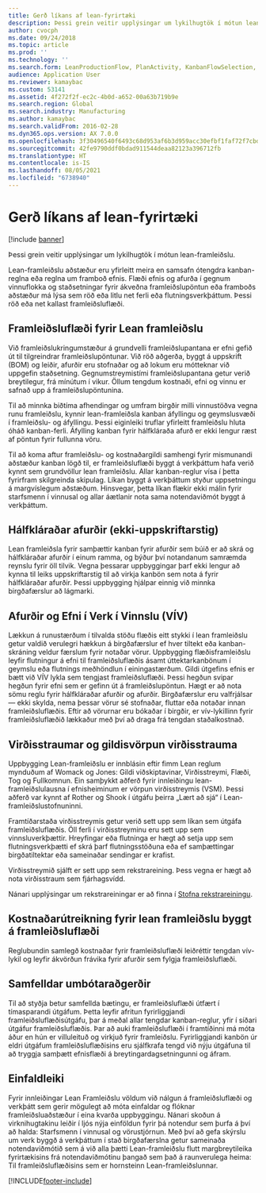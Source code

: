 ```yaml
---
title: Gerð líkans af lean-fyrirtæki
description: Þessi grein veitir upplýsingar um lykilhugtök í mótun lean-framleiðslu.
author: cvocph
ms.date: 09/24/2018
ms.topic: article
ms.prod: ''
ms.technology: ''
ms.search.form: LeanProductionFlow, PlanActivity, KanbanFlowSelection, KanbanFlow
audience: Application User
ms.reviewer: kamaybac
ms.custom: 53141
ms.assetid: 4f272f2f-ec2c-4b0d-a652-00a63b719b9e
ms.search.region: Global
ms.search.industry: Manufacturing
ms.author: kamaybac
ms.search.validFrom: 2016-02-28
ms.dyn365.ops.version: AX 7.0.0
ms.openlocfilehash: 3f30496540f6493c68d953af6b3d959acc30efbf1faf72f7cbd6de374c30b9c4
ms.sourcegitcommit: 42fe9790ddf0bdad911544deaa82123a396712fb
ms.translationtype: HT
ms.contentlocale: is-IS
ms.lasthandoff: 08/05/2021
ms.locfileid: "6738940"
---
```

# <a name="modeling-a-lean-organization"></a>Gerð líkans af lean-fyrirtæki

[!include [banner](../includes/banner.md)]

Þessi grein veitir upplýsingar um lykilhugtök í mótun lean-framleiðslu. 

Lean-framleiðslu aðstæður eru yfirleitt meira en samsafn ótengdra kanban-reglna eða reglna um framboð efnis. Flæði efnis og afurða í gegnum vinnuflokka og staðsetningar fyrir ákveðna framleiðslupöntun eða framboðs aðstæður má lýsa sem röð eða litlu net ferli eða flutningsverkþáttum. Þessi röð eða net kallast framleiðsluflæði.

## <a name="production-flows-in-lean-manufacturing"></a>Framleiðsluflæði fyrir Lean framleiðslu
Við framleiðslukringumstæður á grundvelli framleiðslupantana er efni gefið út til tilgreindrar framleiðslupöntunar. Við röð aðgerða, byggt á uppskrift (BOM) og leiðir, afurðir eru stofnaðar og að lokum eru mótteknar við uppgefin staðsetning. Gegnumstreymistími framleiðslupantana getur verið breytilegur, frá mínútum í vikur. Öllum tengdum kostnaði, efni og vinnu er safnað upp á framleiðslupöntunina. 

Til að minnka biðtíma afhendingar og umfram birgðir milli vinnustöðva vegna runu framleiðslu, kynnir lean-framleiðsla kanban áfyllingu og geymslusvæði í framleiðslu- og áfyllingu. Þessi eiginleiki truflar yfirleitt framleiðslu hluta óháð kanban-ferli. Áfylling kanban fyrir hálfkláraða afurð er ekki lengur ræst af pöntun fyrir fullunna vöru. 

Til að koma aftur framleiðslu- og kostnaðargildi samhengi fyrir mismunandi aðstæður kanban lögð til, er framleiðsluflæði byggt á verkþáttum hafa verið kynnt sem grundvöllur lean framleiðslu. Allar kanban-reglur vísa í þetta fyrirfram skilgreinda skipulag. Líkan byggt á verkþáttum styður uppsetningu á margvíslegum aðstæðum. Hinsvegar, þetta líkan flækir ekki málin fyrir starfsmenn í vinnusal og allar áætlanir nota sama notendaviðmót byggt á verkþáttum.

## <a name="semi-finished-products-non-bom-levels"></a>Hálfkláraðar afurðir (ekki-uppskriftarstig)
Lean framleiðsla fyrir samþættir kanban fyrir afurðir sem búið er að skrá og hálfkláraðar afurðir í einum ramma, og býður því notandanum samræmda reynslu fyrir öll tilvik. Vegna þessarar uppbyggingar þarf ekki lengur að kynna til leiks uppskriftarstig til að virkja kanbön sem nota á fyrir hálfkláraðar afurðir. Þessi uppbygging hjálpar einnig við minnka birgðafærslur að lágmarki.

## <a name="products-and-material-in-work-in-progress"></a>Afurðir og Efni í Verk í Vinnslu (VÍV)
Lækkun á runustærðum í tilvalda stöðu flæðis eitt stykki í lean framleiðslu getur valdið verulegri hækkun á birgðafærslur ef hver tiltekt eða kanban-skráning veldur færslum fyrir notaðar vörur. Uppbygging flæðisframleiðslu leyfir flutningur á efni til framleiðsluflæðis ásamt úttektarkanbönum í geymslu eða flutnings meðhöndlun í einingastærðum. Gildi útgefins efnis er bætt við VÍV lykla sem tengjast framleiðsluflæði. Þessi hegðun svipar hegðun fyrir efni sem er gefinn út á framleiðslupöntun. Hægt er að nota sömu reglu fyrir hálfkláraðar afurðir og afurðir. Birgðafærslur eru valfrjálsar — ekki skylda, nema þessar vörur sé stofnaðar, fluttar eða notaðar innan framleiðsluflæðis. Eftir að vörurnar eru bókaðar í birgðir, er vív-lykillinn fyrir framleiðsluflæðið lækkaður með því að draga frá tengdan staðalkostnað.

## <a name="value-streams-and-value-stream-mapping"></a>Virðisstraumar og gildisvörpun virðisstrauma
Uppbygging Lean-framleiðslu er innblásin eftir fimm Lean reglum mynduðum af Womack og Jones: Gildi viðskiptavinar, Virðisstreymi, Flæði, Tog og Fullkomnun. Ein samþykkt aðferð fyrir innleiðingu lean-framleiðslulausna í efnisheiminum er vörpun virðisstreymis (VSM). Þessi aðferð var kynnt af Rother og Shook í útgáfu þeirra „Lært að sjá“ í Lean-framleiðslustofnuninni. 

Framtíðarstaða virðisstreymis getur verið sett upp sem líkan sem útgáfa framleiðsluflæðis. Öll ferli í virðisstreyminu eru sett upp sem vinnsluverkþættir. Hreyfingar eða flutninga er hægt að setja upp sem flutningsverkþætti ef skrá þarf flutningsstöðuna eða ef samþættingar birgðatiltektar eða sameinaðar sendingar er krafist. 

Virðisstreymið sjálft er sett upp sem rekstrareining. Þess vegna er hægt að nota virðisstraum sem fjárhagsvídd.

Nánari upplýsingar um rekstrareiningar er að finna í [Stofna rekstrareiningu](../../fin-ops-core/fin-ops/organization-administration/tasks/create-operating-unit.md).

## <a name="costing-for-lean-manufacturing-based-on-the-production-flow"></a>Kostnaðarútreikning fyrir lean framleiðslu byggt á framleiðsluflæði
Reglubundin samlegð kostnaðar fyrir framleiðsluflæði leiðréttir tengdan vív-lykil og leyfir ákvörðun frávika fyrir afurðir sem fylgja framleiðsluflæði.

## <a name="continuous-improvement"></a>Samfelldar umbótaraðgerðir
Til að styðja betur samfellda bætingu, er framleiðsluflæði útfært í tímasparandi útgáfum. Þetta leyfir afritun fyrirliggjandi framleiðsluflæðisútgáfu, þar á meðal allar tengdar kanban-reglur, yfir í síðari útgáfur framleiðsluflæðis. Þar að auki framleiðsluflæði í framtíðinni má móta áður en hún er villuleituð og virkjuð fyrir framleiðslu. Fyrirliggjandi kanbön úr eldri útgáfum framleiðsluflæðisins eru sjálfkrafa tengd við nýju útgáfuna til að tryggja samþætt efnisflæði á breytingardagsetningunni og áfram.

## <a name="simplicity"></a>Einfaldleiki
Fyrir innleiðingar Lean Framleiðslu völdum við nálgun á framleiðsluflæði og verkþátt sem gerir mögulegt að móta einfaldar og flóknar framleiðsluaðstæður í eina kvarða uppbyggingu. Nánari skoðun á virknihugtakinu leiðir í ljós nýja einföldun fyrir þá notendur sem þurfa á því að halda: Starfsmenn í vinnusal og vörustjórnun. Með því að gefa skýrslu um verk byggð á verkþáttum í stað birgðafærslna getur sameinaða notendaviðmótið sem á við alla þætti Lean-framleiðslu flutt margbreytileika fyrirtækisins frá notendaviðmótinu þangað sem það á raunverulega heima: Til framleiðsluflæðisins sem er hornsteinn Lean-framleiðslunnar.





[!INCLUDE[footer-include](../../includes/footer-banner.md)]
